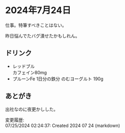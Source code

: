 # 2024年7月24日

仕事。特筆すべきことはない。

昨日悩んでたバグ潰せたかもしれん。

## ドリンク

- レッドブル  
カフェイン80mg
- プルーンFe 1日分の鉄分 のむヨーグルト 190g

## あとがき

出社なのに夜更かしした。

変更履歴:  
07/25/2024 02:24:37: Created 2024 07 24 (markdown)  
